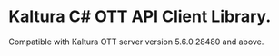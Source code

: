 # Kaltura C# OTT API Client Library.
Compatible with Kaltura OTT server version 5.6.0.28480 and above.
